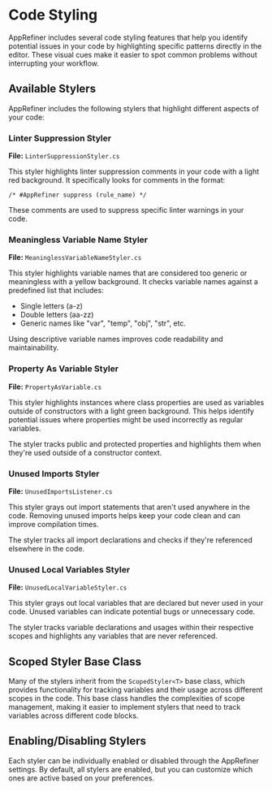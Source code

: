 # Code Styling

AppRefiner includes several code styling features that help you identify potential issues in your code by highlighting specific patterns directly in the editor. These visual cues make it easier to spot common problems without interrupting your workflow.

## Available Stylers

AppRefiner includes the following stylers that highlight different aspects of your code:

### Linter Suppression Styler

**File:** `LinterSuppressionStyler.cs`

This styler highlights linter suppression comments in your code with a light red background. It specifically looks for comments in the format:

```
/* #AppRefiner suppress (rule_name) */
```

These comments are used to suppress specific linter warnings in your code.

### Meaningless Variable Name Styler

**File:** `MeaninglessVariableNameStyler.cs`

This styler highlights variable names that are considered too generic or meaningless with a yellow background. It checks variable names against a predefined list that includes:

- Single letters (a-z)
- Double letters (aa-zz)
- Generic names like "var", "temp", "obj", "str", etc.

Using descriptive variable names improves code readability and maintainability.

### Property As Variable Styler

**File:** `PropertyAsVariable.cs`

This styler highlights instances where class properties are used as variables outside of constructors with a light green background. This helps identify potential issues where properties might be used incorrectly as regular variables.

The styler tracks public and protected properties and highlights them when they're used outside of a constructor context.

### Unused Imports Styler

**File:** `UnusedImportsListener.cs`

This styler grays out import statements that aren't used anywhere in the code. Removing unused imports helps keep your code clean and can improve compilation times.

The styler tracks all import declarations and checks if they're referenced elsewhere in the code.

### Unused Local Variables Styler

**File:** `UnusedLocalVariableStyler.cs`

This styler grays out local variables that are declared but never used in your code. Unused variables can indicate potential bugs or unnecessary code.

The styler tracks variable declarations and usages within their respective scopes and highlights any variables that are never referenced.

## Scoped Styler Base Class

Many of the stylers inherit from the `ScopedStyler<T>` base class, which provides functionality for tracking variables and their usage across different scopes in the code. This base class handles the complexities of scope management, making it easier to implement stylers that need to track variables across different code blocks.

## Enabling/Disabling Stylers

Each styler can be individually enabled or disabled through the AppRefiner settings. By default, all stylers are enabled, but you can customize which ones are active based on your preferences.
